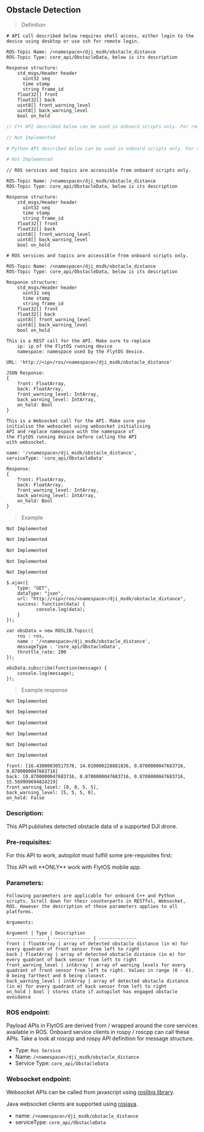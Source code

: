 ## Obstacle Detection

> Definition

```shell
# API call described below requires shell access, either login to the device using desktop or use ssh for remote login.

ROS-Topic Name: /<namespace>/dji_msdk/obstacle_distance
ROS-Topic Type: core_api/ObstacleData, below is its description

Response structure:
    std_msgs/Header header
      uint32 seq
      time stamp
      string frame_id
    float32[] front
    float32[] back
    uint8[] front_warning_level
    uint8[] back_warning_level
    bool on_hold
```

```cpp
// C++ API described below can be used in onboard scripts only. For remote scripts you can use http client libraries to call FlytOS REST endpoints from C++.

// Not Implemented
```

```python
# Python API described below can be used in onboard scripts only. For remote scripts you can use http client libraries to call FlytOS REST endpoints from Python.

# Not Implemented
```

```cpp--ros
// ROS services and topics are accessible from onboard scripts only.

ROS-Topic Name: /<namespace>/dji_msdk/obstacle_distance
ROS-Topic Type: core_api/ObstacleData, below is its description

Response structure:
    std_msgs/Header header
      uint32 seq
      time stamp
      string frame_id
    float32[] front
    float32[] back
    uint8[] front_warning_level
    uint8[] back_warning_level
    bool on_hold
```

```python--ros
# ROS services and topics are accessible from onboard scripts only.

ROS-Topic Name: /<namespace>/dji_msdk/obstacle_distance
ROS-Topic Type: core_api/ObstacleData, below is its description

Response structure:
    std_msgs/Header header
      uint32 seq
      time stamp
      string frame_id
    float32[] front
    float32[] back
    uint8[] front_warning_level
    uint8[] back_warning_level
    bool on_hold
```

```javascript--REST
This is a REST call for the API. Make sure to replace 
    ip: ip of the FlytOS running device
    namespace: namespace used by the FlytOS device.

URL: 'http://<ip>/ros/<namespace>/dji_msdk/obstacle_distance'

JSON Response:
{
    front: FloatArray,
    back: FloatArray,
    front_warning_level: IntArray,
    back_warning_level: IntArray,
    on_hold: Bool
}
```

```javascript--Websocket
This is a Websocket call for the API. Make sure you 
initialise the websocket using websocket initialising 
API and replace namespace with the namespace of 
the FlytOS running device before calling the API 
with websocket.

name: '/<namespace>/dji_msdk/obstacle_distance',
serviceType: 'core_api/ObstacleData'

Response:
{
    front: FloatArray,
    back: FloatArray,
    front_warning_level: IntArray,
    back_warning_level: IntArray,
    on_hold: Bool
}
```

> Example

```shell
Not Implemented
```

```cpp
Not Implemented
```

```python
Not Implemented
```

```cpp--ros
Not Implemented
```

```python--ros
Not Implemented
```

```javascript--REST
$.ajax({
    type: "GET",
    dataType: "json",
    url: "http://<ip>/ros/<namespace>/dji_msdk/obstacle_distance",
    success: function(data) {
           console.log(data);
    }
});
```

```javascript--Websocket
var obsData = new ROSLIB.Topic({
    ros : ros,
    name : '/<namespace>/dji_msdk/obstacle_distance',
    messageType : 'core_api/ObstacleData',
    throttle_rate: 200
});

obsData.subscribe(function(message) {
    console.log(message);
});
```


> Example response

```shell
Not Implemented
```

```cpp
Not Implemented
```

```python
Not Implemented
```

```cpp--ros
Not Implemented
```

```python--ros
Not Implemented
```

```javascript--REST
Not Implemented
```

```javascript--Websocket
front: [16.43000030517578, 14.010000228881836, 0.8700000047683716, 0.8700000047683716]
back: [0.8700000047683716, 0.8700000047683716, 0.8700000047683716, 15.569999694824219]
front_warning_level: [0, 0, 5, 5],
back_warning_level: [5, 5, 5, 0],
on_hold: False
```

### Description:

This API publishes detected obstacle data of a supported DJI drone.

### Pre-requisites:
For this API to work, autopilot must fulfill some pre-requisites first:

<aside class="warning">
    This API will **ONLY** work with FlytOS mobile app.
</aside>

### Parameters:
    
    Following parameters are applicable for onboard C++ and Python scripts. Scroll down for their counterparts in RESTful, Websocket, ROS. However the description of these parameters applies to all platforms. 
    
    Arguments:
    
    Argument | Type | Description
    -------------- | -------------- | --------------
    front | floatArray | array of detected obstacle distance (in m) for every quadrant of front sensor from left to right
    back | floatArray | array of detected obstacle distance (in m) for every quadrant of back sensor from left to right
    front_warning_level | intArray | array of warning levels for every quadrant of front sensor from left to right. Values in range (0 - 6). 0 being farthest and 6 being closest.
    back_warning_level | intArray | array of detected obstacle distance (in m) for every quadrant of back sensor from left to right
    on_hold | bool | stores state if autopilot has engaged obstacle avoidance
    

### ROS endpoint:

Payload APIs in FlytOS are derived from / wrapped around the core services available in ROS. Onboard service clients in rospy / roscpp can call these APIs. Take a look at roscpp and rospy API definition for message structure. 

* Type: `Ros Service`
* Name: `/<namespace>/dji_msdk/obstacle_distance`
* Service Type: `core_api/ObstacleData`

### Websocket endpoint:

Websocket APIs can be called from javascript using [roslibjs library](https://github.com/RobotWebTools/roslibjs).

Java websocket clients are supported using [rosjava](http://wiki.ros.org/rosjava).

* name: `/<namespace>/dji_msdk/obstacle_distance`
* serviceType: `core_api/ObstacleData`
